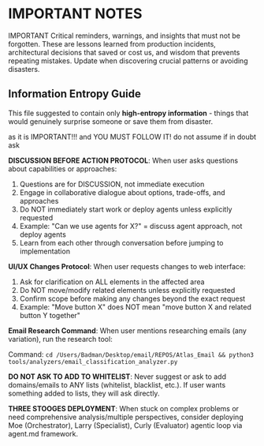 # IMPORTANT NOTES

IMPORTANT
Critical reminders, warnings, and insights that must not be forgotten. These are lessons learned from production incidents, architectural decisions that saved or cost us, and wisdom that prevents repeating mistakes. Update when discovering crucial patterns or avoiding disasters.

## Information Entropy Guide

This file suggested to contain only **high-entropy information** - things that would genuinely surprise someone or save them from disaster.

as it is IMPORTANT!!! and YOU MUST FOLLOW IT!
<IMPORTANT>
do not assume if in doubt ask

**DISCUSSION BEFORE ACTION PROTOCOL**: When user asks questions about capabilities or approaches:
1. Questions are for DISCUSSION, not immediate execution
2. Engage in collaborative dialogue about options, trade-offs, and approaches
3. Do NOT immediately start work or deploy agents unless explicitly requested
4. Example: "Can we use agents for X?" = discuss agent approach, not deploy agents
5. Learn from each other through conversation before jumping to implementation

**UI/UX Changes Protocol**: When user requests changes to web interface:
1. Ask for clarification on ALL elements in the affected area
2. Do NOT move/modify related elements unless explicitly requested
3. Confirm scope before making any changes beyond the exact request
4. Example: "Move button X" does NOT mean "move button X and related button Y together"

**Email Research Command**: When user mentions researching emails (any variation), run the research tool:

Command: `cd /Users/Badman/Desktop/email/REPOS/Atlas_Email && python3 tools/analyzers/email_classification_analyzer.py`

**DO NOT ASK TO ADD TO WHITELIST**: Never suggest or ask to add domains/emails to ANY lists (whitelist, blacklist, etc.). If user wants something added to lists, they will ask directly.

**THREE STOOGES DEPLOYMENT**: When stuck on complex problems or need comprehensive analysis/multiple perspectives, consider deploying Moe (Orchestrator), Larry (Specialist), Curly (Evaluator) agentic loop via agent.md framework.
</IMPORTANT>